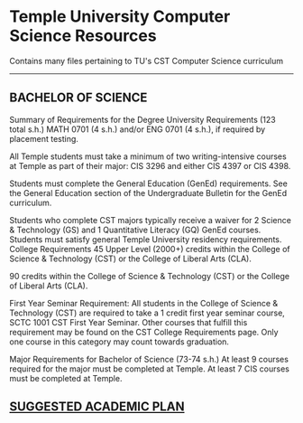 # Temple University Computer Science Resources
 Contains many files pertaining to TU's CST Computer Science curriculum

-------------------
## BACHELOR OF SCIENCE 
Summary of Requirements for the Degree
University Requirements (123 total s.h.)
MATH 0701 (4 s.h.) and/or ENG 0701 (4 s.h.), if required by placement testing.

All Temple students must take a minimum of two writing-intensive courses at Temple as part of their major: CIS 3296 and either CIS 4397 or CIS 4398.

Students must complete the General Education (GenEd) requirements.
See the General Education section of the Undergraduate Bulletin for the GenEd curriculum.

Students who complete CST majors typically receive a waiver for 2 Science & Technology (GS) and 1 Quantitative Literacy (GQ) GenEd courses.
Students must satisfy general Temple University residency requirements.
College Requirements
45 Upper Level (2000+) credits within the College of Science & Technology (CST) or the College of Liberal Arts (CLA).

90 credits within the College of Science & Technology (CST) or the College of Liberal Arts (CLA).

First Year Seminar Requirement: All students in the College of Science & Technology (CST) are required to take a 1 credit first year seminar course, SCTC 1001 CST First Year Seminar. Other courses that fulfill this requirement may be found on the CST College Requirements page. Only one course in this category may count towards graduation.

Major Requirements for Bachelor of Science (73-74 s.h.)
At least 9 courses required for the major must be completed at Temple. At least 7 CIS courses must be completed at Temple.

## [SUGGESTED ACADEMIC PLAN](https://github.com/Vaporjawn/Temple-University-Computer-Science-Resources/tree/master/Suggested-Academic-Plan.md)